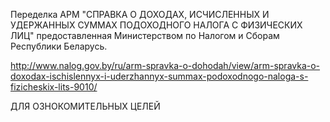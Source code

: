 Переделка АРМ "СПРАВКА О ДОХОДАХ, ИСЧИСЛЕННЫХ И УДЕРЖАННЫХ СУММАХ ПОДОХОДНОГО НАЛОГА С ФИЗИЧЕСКИХ ЛИЦ" предоставленная Министерством по Налогом и Сборам Республики Беларусь.

http://www.nalog.gov.by/ru/arm-spravka-o-dohodah/view/arm-spravka-o-doxodax-ischislennyx-i-uderzhannyx-summax-podoxodnogo-naloga-s-fizicheskix-lits-9010/

ДЛЯ ОЗНОКОМИТЕЛЬНЫХ ЦЕЛЕЙ

